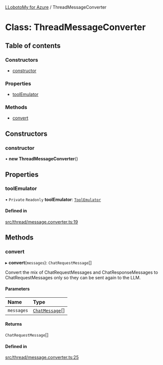 [LLobotoMy for Azure](../README.md) / ThreadMessageConverter

# Class: ThreadMessageConverter

## Table of contents

### Constructors

- [constructor](ThreadMessageConverter.md#constructor)

### Properties

- [toolEmulator](ThreadMessageConverter.md#toolemulator)

### Methods

- [convert](ThreadMessageConverter.md#convert)

## Constructors

### constructor

• **new ThreadMessageConverter**()

## Properties

### toolEmulator

• `Private` `Readonly` **toolEmulator**: [`ToolEmulator`](ToolEmulator.md)

#### Defined in

[src/thread/message.converter.ts:19](https://github.com/paztek/llobotomy-azure/blob/5212bc9/src/thread/message.converter.ts#L19)

## Methods

### convert

▸ **convert**(`messages`): `ChatRequestMessage`[]

Convert the mix of ChatRequestMessages and ChatResponseMessages to ChatRequestMessages only
so they can be sent again to the LLM.

#### Parameters

| Name | Type |
| :------ | :------ |
| `messages` | [`ChatMessage`](../README.md#chatmessage)[] |

#### Returns

`ChatRequestMessage`[]

#### Defined in

[src/thread/message.converter.ts:25](https://github.com/paztek/llobotomy-azure/blob/5212bc9/src/thread/message.converter.ts#L25)
